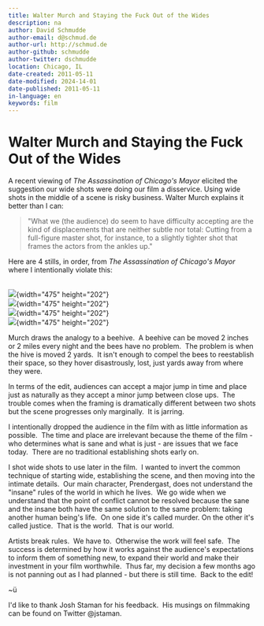 ```yaml
---
title: Walter Murch and Staying the Fuck Out of the Wides
description: na
author: David Schmudde
author-email: d@schmud.de
author-url: http://schmud.de
author-github: schmudde
author-twitter: dschmudde
location: Chicago, IL
date-created: 2011-05-11
date-modified: 2024-14-01
date-published: 2011-05-11
in-language: en
keywords: film
---
```


Walter Murch and Staying the Fuck Out of the Wides
==================================================

A recent viewing of *The Assassination of Chicago's Mayor* elicited the suggestion our wide shots were doing our film a disservice. Using wide shots in the middle of a scene is risky business. Walter Murch explains it better than I can:

> "What we (the audience) do seem to have difficulty accepting are the
> kind of displacements that are neither subtle nor total: Cutting from
> a full-figure master shot, for instance, to a slightly tighter shot
> that frames the actors from the ankles up."

Here are 4 stills, in order, from *The Assassination of Chicago's Mayor*
where I intentionally violate this:

\
![](http://www.earthcirclefilms.com/beyond/Assn1.jpg){width="475"
height="202"}\
![](http://www.earthcirclefilms.com/beyond/Assn2.jpg){width="475"
height="202"}\
![](http://www.earthcirclefilms.com/beyond/Assn2_5.jpg){width="475"
height="202"}\
![](http://www.earthcirclefilms.com/beyond/Assn3.jpg){width="475"
height="202"}

Murch draws the analogy to a beehive.  A beehive can be moved 2 inches
or 2 miles every night and the bees have no problem.  The problem is
when the hive is moved 2 yards.  It isn't enough to compel the bees to
reestablish their space, so they hover disastrously, lost, just yards
away from where they were.

In terms of the edit, audiences can accept a major jump in time and
place just as naturally as they accept a minor jump between close ups.
 The trouble comes when the framing is dramatically different between
two shots but the scene progresses only marginally.  It is jarring.

I intentionally dropped the audience in the film with as little
information as possible.  The time and place are irrelevant because the
theme of the film - who determines what is sane and what is just - are
issues that we face today.  There are no traditional establishing shots
early on.

I shot wide shots to use later in the film.  I wanted to invert the
common technique of starting wide, establishing the scene, and then
moving into the intimate details.  Our main character, Prendergast, does
not understand the "insane" rules of the world in which he lives.  We go
wide when we understand that the point of conflict cannot be resolved
because the sane and the insane both have the same solution to the same
problem: taking another human being's life.  On one side it's called
murder. On the other it's called justice.  That is the world.  That is
our world.

Artists break rules.  We have to.  Otherwise the work will feel safe.
 The success is determined by how it works against the audience's
expectations to inform them of something new, to expand their world and
make their investment in your film worthwhile.  Thus far, my decision a
few months ago is not panning out as I had planned - but there is still
time.  Back to the edit!

\~ü

I'd like to thank Josh Staman for his feedback.  His musings on filmmaking can be found on Twitter \@jstaman.

</div>
